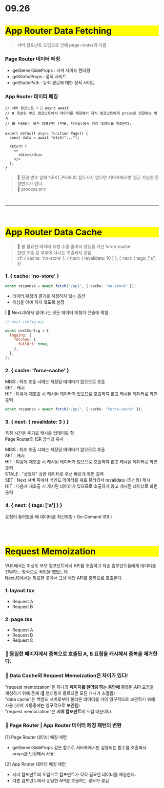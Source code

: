 # 09.26

# <div style="background-color: yellow;">App Router Data Fetching</div>

> 서버 컴포넌트 도입으로 인해 page-router와 다름

### Page Router 데이터 페칭

- getServerSideProps : 서버 사이드 렌더링
- getStaticProps : 정적 사이트
- getStaticPath : 동적 경로에 대한 정적 사이트

### App Router 데이터 페칭

```tsx
// 서버 컴포넌트 + 📌 async await
// ❌ 최상위 부모 컴포넌트에서 데이터를 페칭해서 자식 컴포넌트에게 props로 전달하는 방식
// 🟢 사용되는 모든 컴포넌트 (부모, 자식들)에서 각각 데이터를 페칭한다.

export default async function Page() {
  const data = await fetch("...");

  return (
    <>
      <div></div>
    </>
  );
}
```

> 📌 환경 변수 앞에 NEXT_PUBLIC 접두사가 없으면 서버측에서만 접근 가능한 환경변수가 된다. <br/>
> 📌 process.env

<br/>

---

<br/>

# <div style="background-color: yellow;">App Router Data Cache</div>

> 📌 불 필요한 데이터 요청 수를 줄여서 성능을 개선 force-cache <br/>
> 한번 호출 된 이후에 다시는 호출되지 않음 <br/>
> cf) { cache: 'no-store' }, { next: { revalidate: 10 } }, { next: { tags: ['a'] }}

### 1. { cache: 'no-store' }

```ts
const response = await fetch("/api", { cache: "no-store" });
```

- 데이터 페칭의 결과를 저장하지 않는 옵션
- 캐싱을 아예 하지 않도록 설정

| 📌 NextJS에서 일어나는 모든 데이터 페칭이 콘솔에 찍힘

```mjs
// next.config.mjs

const nextConfig = {
  logging: {
    fetches: {
      fullUrl: true,
    },
  },
};
```

### 2. { cache: 'force-cache' }

MISS : 최초 호출 시에는 저장된 데이터가 없으므로 호출 <br/>
SET : 캐시 <br/>
HIT : 다음에 재호출 시 캐시된 데이터가 있으므로 호출하지 않고 캐시된 데이터로 화면 출력 <br/>

```ts
const response = await fetch("/api", { cache: "force-cache" });
```

### 3. { next: { revalidate: 3 } }

특정 시간을 주기로 캐시를 업데이트 함 <br/>
Page Router의 ISR 방식과 유사

MISS : 최초 호출 시에는 저장된 데이터가 없으므로 호출 <br/>
SET : 캐시 <br/>
HIT : 다음에 재호출 시 캐시된 데이터가 있으므로 호출하지 않고 캐시된 데이터로 화면 출력 <br/>
STALE : "상했다" 상한 데이터로 우선 빠르게 화면 출력 <br/>
SET : Next 서버 쪽에서 백엔드 데이터를 새로 불러와서 revalidate (최신화) 캐시 <br/>
HIT : 다음에 재호출 시 캐시된 데이터가 있으므로 호출하지 않고 캐시된 데이터로 화면 출력 <br/>

### 4. { next: { tags: ['a'] } }

요청이 들어왔을 때 데이터를 최신화함 ( On-Demand ISR )

<br/>
<br/>

# <div style="background-color: yellow;">Request Memoization</div>

VUE에서는 최상위 부모 컴포넌트에서 API를 호출하고 자손 컴포넌트들에게 데이터를 전달하는 방식으로 작업을 했었는데 <br/>
NextJS에서는 필요한 곳에서 그냥 해당 API를 중복으로 호출한다. <br/>

### 1. layout.tsx

- Request A
- Request B

### 2. page.tsx

- Request A
- Request B
- Request C

### 📌 동일한 페이지에서 중복으로 호출된 A, B 요청을 캐시해서 중복을 제거한다.

### 📌 Data Cache와 Request Memoization은 차이가 있다!

"request memoization"은 하나의 **페이지를 렌더링 하는 동안에** 중복된 API 요청을 캐싱하기 위해 존재 (📌 렌더링이 종료되면 모든 캐시가 소멸됨) <br/>
"data cache"는 백엔드 서버로부터 불러온 데이터를 거의 영구적으로 보관하기 위해 사용 (서버 가동중에는 영구적으로 보관됨) <br/>
"request memoization"은 **서버 컴포넌트**의 도입 때문이다.

### 📌 Page Router | App Router 데이터 페칭 패턴의 변환

[1] Page Router 데이터 페칭 패턴

- getServerSideProps 같은 함수로 서버측에서만 실행되는 함수를 호출해서 props를 반환해서 사용

[2] App Router 데이터 페칭 패턴

- 서버 컴포넌트의 도입으로 컴포넌트가 각각 필요한 데이터를 페칭한다.
- 다른 컴포넌트에서 동일한 API를 호출하는 경우가 생김
